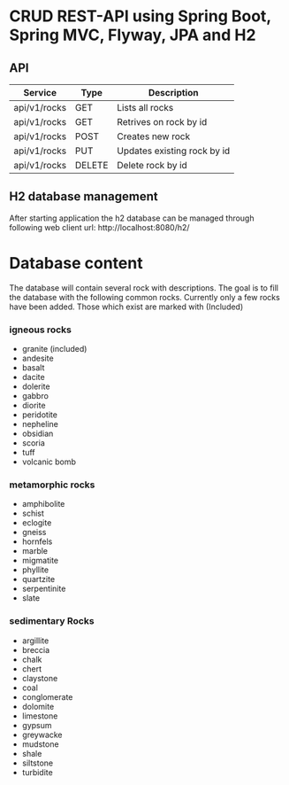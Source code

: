 # CRUD REST-API using Spring Boot, Spring MVC, Flyway, JPA and H2

## API

|Service                          |Type  |Description                                             |
|---------------------------------|------|--------------------------------------------------------
|api/v1/rocks                     |GET   |Lists all rocks                                         |
|api/v1/rocks<id>                 |GET   |Retrives on rock by id                                  |
|api/v1/rocks<id>                 |POST  |Creates new rock                                        |
|api/v1/rocks<id>                 |PUT   |Updates existing rock by id                             |
|api/v1/rocks<id>                 |DELETE|Delete rock by id                                       |


## H2 database management

After starting application the h2 database can be managed through following web client url:
http://localhost:8080/h2/

# Database content

The database will contain several rock with descriptions. The goal is to fill the database with the following common rocks.
Currently only a few rocks have been added. Those which exist are marked with (Included)

### igneous rocks

- granite (included)
- andesite
- basalt
- dacite
- dolerite
- gabbro
- diorite
- peridotite
- nepheline
- obsidian
- scoria
- tuff
- volcanic bomb

### metamorphic rocks 

- amphibolite
- schist
- eclogite
- gneiss
- hornfels
- marble
- migmatite
- phyllite
- quartzite
- serpentinite
- slate

### sedimentary Rocks

- argillite
- breccia
- chalk
- chert
- claystone
- coal
- conglomerate
- dolomite
- limestone
- gypsum
- greywacke
- mudstone
- shale
- siltstone
- turbidite